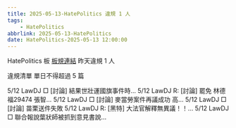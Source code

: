 ```yaml
---
title: 2025-05-13-HatePolitics 違規 1 人
tags:
    - HatePolitics
abbrlink: 2025-05-13-HatePolitics
date: HatePolitics-2025-05-13 12:00:00
---
```

HatePolitics 板 [板規連結](https://www.ptt.cc/bbs/HatePolitics/M.1617115262.A.D60.html)
昨天違規 1 人
<!-- more -->

違規清單
單日不得超過 5 篇

5/12 LawDJ □ [討論] 結果世壯運國旗事件時…
5/12 LawDJ R: [討論] 罷免 林德福29474 張智…
5/12 LawDJ □ [討論] 麥當勞案件再議成功 高…
5/12 LawDJ □ [討論] 苗栗送件失敗
5/12 LawDJ R: [黑特] 大法官解釋無異議！！…
5/12 LawDJ □ 聯合報說葉狀師被抓到意見書說…